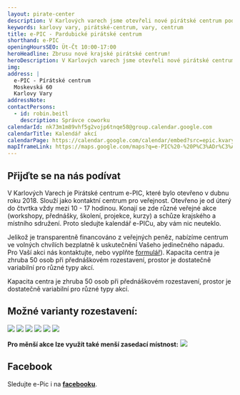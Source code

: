 ```yaml
---
layout: pirate-center
description: V Karlových varech jsme otevřeli nové pirátské centrum pod zkratkou e-PIC. Centrum nabídne akce všeho druhu, cowork a dětský koutek.
keywords: karlovy vary, pirátské-centrum, vary, centrum
title: e-PIC - Pardubické pirátské centrum
shorthand: e-PIC
openingHoursSEO: Üt-Čt 10:00-17:00
heroHeadline: Zbrusu nové krajské pirátské centrum!
heroDescription: V Karlových varech jsme otevřeli nové pirátské centrum pod zkratkou e-PIC.
img: 
address: |
  e-PIC - Pírátské centrum
  Moskevská 60
  Karlovy Vary
addressNote: 
contactPersons:
  - id: robin.beitl
    description: Správce coworku
calendarId: nk73m1m89vhf5g2vojp6tnqe58@group.calendar.google.com
calendarTitle: Kalendář akcí
calendarPage: https://calendar.google.com/calendar/embed?src=epic.kvary%40gmail.com&ctz=Europe%2FPrague
mapIframeLink: https://maps.google.com/maps?q=e-PIC%20-%20P%C3%ADr%C3%A1tsk%C3%A9%20centrum%20Moskevsk%C3%A1%2060%20Karlovy%20Vary&t=&z=17&ie=UTF8&iwloc=&output=embed
---
```


## Přijďte se na nás podívat

V Karlových Varech je Pirátské centrum e-PIC, které bylo otevřeno v dubnu roku 2018. Slouží jako kontaktní centrum pro veřejnost. Otevřeno je od úterý do čtvrtka vždy mezi 10 - 17 hodinou. Konají se zde různé veřejné akce (workshopy, přednášky, školení, projekce, kurzy) a schůze krajského a místního sdružení. Proto sledujte kalendář e-PICu, aby vám nic neuteklo.

Jelikož je transparentně financováno z veřejných peněz, nabízíme centrum ve volných chvílích bezplatně k uskutečnění Vašeho jedinečného nápadu. Pro Vaší akci nás kontaktujte, nebo vyplňte <a href="https://forms.gle/C3taRqTXmfPXk8Nz9">formulář</a>).
Kapacita centra je zhruba 50 osob při přednáškovém rozestavení, prostor je dostatečně variabilní pro různé typy akcí.

Kapacita centra je zhruba 50 osob při přednáškovém rozestavení, prostor je dostatečně variabilní pro různé typy akcí. 

## Možné varianty rozestavení:

<p><a href="https://a.pirati.cz/karlovarsky/img/epic/foto1.JPG"><img src="https://a.pirati.cz/karlovarsky/img/epic/foto1_zmensenina.jpg"></a> <a href="https://a.pirati.cz/karlovarsky/img/epic/foto3.JPG"><img src="https://a.pirati.cz/karlovarsky/img/epic/foto3_zmensenina.jpg"></a> <a href="https://a.pirati.cz/karlovarsky/img/epic/foto1.JPG"><img src="https://a.pirati.cz/karlovarsky/img/epic/foto1_zmensenina.jpg"></a>
<a href="https://a.pirati.cz/karlovarsky/img/epic/foto4.JPG"><img src="https://a.pirati.cz/karlovarsky/img/epic/foto4_zmensenina.jpg"></a> <a href="https://a.pirati.cz/karlovarsky/img/epic/foto5.JPG"><img src="https://a.pirati.cz/karlovarsky/img/epic/foto5_zmensenina.jpg"></a> <a href="https://a.pirati.cz/karlovarsky/img/epic/foto6.JPG"><img src="https://a.pirati.cz/karlovarsky/img/epic/foto6_zmensenina.jpg"></a></p>

**Pro měnší akce lze využít také menší zasedací místnost:**
<a href="https://a.pirati.cz/karlovarsky/img/epic/foto7.JPG"><img src="https://a.pirati.cz/karlovarsky/img/epic/foto7_zmensenina.jpg"></a>


## Facebook
Sledujte e-Pic i na **[facebooku](https://www.facebook.com/epic.kvary/)**.
